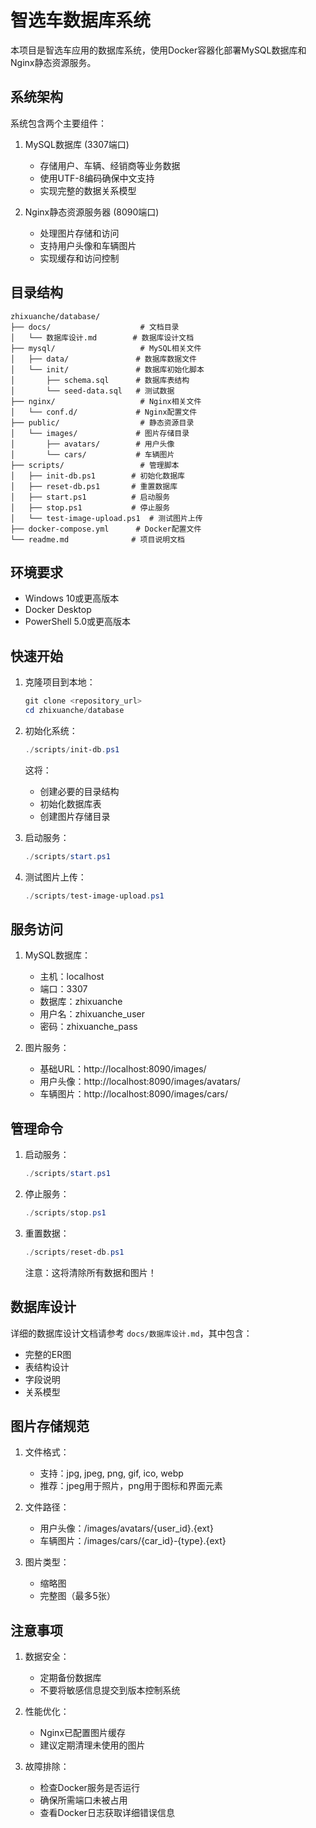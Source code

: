 # 智选车数据库系统

本项目是智选车应用的数据库系统，使用Docker容器化部署MySQL数据库和Nginx静态资源服务。

## 系统架构

系统包含两个主要组件：

1. MySQL数据库 (3307端口)
   - 存储用户、车辆、经销商等业务数据
   - 使用UTF-8编码确保中文支持
   - 实现完整的数据关系模型

2. Nginx静态资源服务器 (8090端口)
   - 处理图片存储和访问
   - 支持用户头像和车辆图片
   - 实现缓存和访问控制

## 目录结构

```
zhixuanche/database/
├── docs/                    # 文档目录
│   └── 数据库设计.md        # 数据库设计文档
├── mysql/                   # MySQL相关文件
│   ├── data/               # 数据库数据文件
│   └── init/               # 数据库初始化脚本
│       ├── schema.sql      # 数据库表结构
│       └── seed-data.sql   # 测试数据
├── nginx/                   # Nginx相关文件
│   └── conf.d/             # Nginx配置文件
├── public/                  # 静态资源目录
│   └── images/             # 图片存储目录
│       ├── avatars/        # 用户头像
│       └── cars/           # 车辆图片
├── scripts/                 # 管理脚本
│   ├── init-db.ps1        # 初始化数据库
│   ├── reset-db.ps1       # 重置数据库
│   ├── start.ps1          # 启动服务
│   ├── stop.ps1           # 停止服务
│   └── test-image-upload.ps1  # 测试图片上传
├── docker-compose.yml      # Docker配置文件
└── readme.md              # 项目说明文档
```

## 环境要求

- Windows 10或更高版本
- Docker Desktop
- PowerShell 5.0或更高版本

## 快速开始

1. 克隆项目到本地：
   ```powershell
   git clone <repository_url>
   cd zhixuanche/database
   ```

2. 初始化系统：
   ```powershell
   ./scripts/init-db.ps1
   ```
   这将：
   - 创建必要的目录结构
   - 初始化数据库表
   - 创建图片存储目录

3. 启动服务：
   ```powershell
   ./scripts/start.ps1
   ```

4. 测试图片上传：
   ```powershell
   ./scripts/test-image-upload.ps1
   ```

## 服务访问

1. MySQL数据库：
   - 主机：localhost
   - 端口：3307
   - 数据库：zhixuanche
   - 用户名：zhixuanche_user
   - 密码：zhixuanche_pass

2. 图片服务：
   - 基础URL：http://localhost:8090/images/
   - 用户头像：http://localhost:8090/images/avatars/
   - 车辆图片：http://localhost:8090/images/cars/

## 管理命令

1. 启动服务：
   ```powershell
   ./scripts/start.ps1
   ```

2. 停止服务：
   ```powershell
   ./scripts/stop.ps1
   ```

3. 重置数据：
   ```powershell
   ./scripts/reset-db.ps1
   ```
   注意：这将清除所有数据和图片！

## 数据库设计

详细的数据库设计文档请参考 `docs/数据库设计.md`，其中包含：
- 完整的ER图
- 表结构设计
- 字段说明
- 关系模型

## 图片存储规范

1. 文件格式：
   - 支持：jpg, jpeg, png, gif, ico, webp
   - 推荐：jpeg用于照片，png用于图标和界面元素

2. 文件路径：
   - 用户头像：/images/avatars/{user_id}.{ext}
   - 车辆图片：/images/cars/{car_id}-{type}.{ext}

3. 图片类型：
   - 缩略图
   - 完整图（最多5张）

## 注意事项

1. 数据安全：
   - 定期备份数据库
   - 不要将敏感信息提交到版本控制系统

2. 性能优化：
   - Nginx已配置图片缓存
   - 建议定期清理未使用的图片

3. 故障排除：
   - 检查Docker服务是否运行
   - 确保所需端口未被占用
   - 查看Docker日志获取详细错误信息

